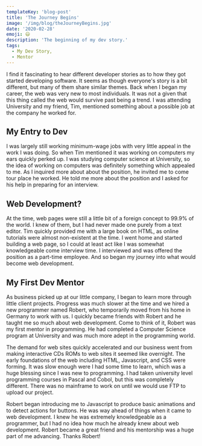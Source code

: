```yaml
---
templateKey: 'blog-post'
title: 'The Journey Begins'
image: '/img/blog/theJourneyBegins.jpg'
date: '2020-02-28'
emoji: 😃
description: 'The beginning of my dev story.'
tags:
  - My Dev Story,
  - Mentor
---
```


I find it fascinating to hear different developer stories as to how they got started developing software. It seems as though everyone's story is a bit different, but many of them share similar themes. Back when I began my career, the web was very new to most individuals. It was not a given that this thing called the web would survive past being a trend. I was attending University and my friend, Tim, mentioned something about a possible job at the company he worked for.

## My Entry to Dev

I was largely still working minimum-wage jobs with very little appeal in the work I was doing. So when Tim mentioned it was working on computers my ears quickly perked up. I was studying computer science at University, so the idea of working on computers was definitely something which appealed to me. As I inquired more about about the position, he invited me to come tour place he worked. He told me more about the position and I asked for his help in preparing for an interview.

## Web Development?

At the time, web pages were still a little bit of a foreign concept to 99.9% of the world. I knew of them, but I had never made one purely from a text editor. Tim quickly provided me with a large book on HTML, as online tutorials were almost non-existent at the time. I went home and started building a web page, so I could at least act like I was somewhat knowledgeable come interview time. I interviewed and was offered the position as a part-time employee. And so began my journey into what would become web development.

## My First Dev Mentor

As business picked up at our little company, I began to learn more through little client projects. Progress was much slower at the time and we hired a new programmer named Robert, who temporarily moved from his home in Germany to work with us. I quickly became friends with Robert and he taught me so much about web development. Come to think of it, Robert was my first mentor in programming. He had completed a Computer Science program at University and was much more adept in the programming world.

The demand for web sites quickly accelerated and our business went from making interactive CDs ROMs to web sites it seemed like overnight. The early foundations of the web including HTML, Javascript, and CSS were forming. It was slow enough were I had some time to learn, which was a huge blessing since I was new to programming. I had taken university level programming courses in Pascal and Cobol, but this was completely different. There was no mainframe to work on until we would use FTP to upload our project.

Robert began introducing me to Javascript to produce basic animations and to detect actions for buttons. He was way ahead of things when it came to web development. I knew he was extremely knowledgeable as a programmer, but I had no idea how much he already knew about web development. Robert became a great friend and his mentorship was a huge part of me advancing. Thanks Robert!

